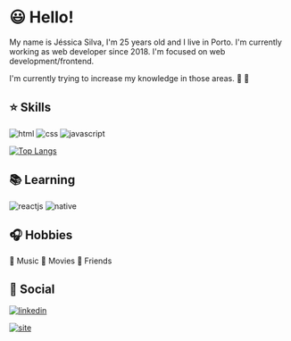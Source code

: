 # :smiley: Hello!

My name is Jéssica Silva, I'm 25 years old and I live in Porto. I'm currently working as web developer since 2018. I'm focused on web development/frontend. 

I'm currently trying to increase my knowledge in those areas. :muscle: :pray:

## :star: Skills

![html](https://user-images.githubusercontent.com/24191107/97038492-d33e8400-1562-11eb-861b-8dc25c69bd07.png)
![css](https://user-images.githubusercontent.com/24191107/97038491-d33e8400-1562-11eb-9cb9-ffad2f0da628.png)
![javascript](https://user-images.githubusercontent.com/24191107/97038493-d3d71a80-1562-11eb-91fa-ea2e733f26d1.png)

[![Top Langs](https://github-readme-stats.vercel.app/api/top-langs/?username=jesspsilva&layout=compact)](https://github.com/jesspsilva/github-readme-stats)

## :books: Learning

![reactjs](https://user-images.githubusercontent.com/24191107/97038496-d46fb100-1562-11eb-8c7f-d4756ca4eb32.png)
![native](https://user-images.githubusercontent.com/24191107/97038495-d46fb100-1562-11eb-9de5-48c97041f2db.png)

## :headphones: Hobbies

:musical_note: Music
:movie_camera: Movies
:green_heart: Friends

## :speech_balloon: Social

<a href="https://www.linkedin.com/in/jessipsilva/" target="_blank"><img src="https://user-images.githubusercontent.com/24191107/97038494-d3d71a80-1562-11eb-86c9-7ad0e6bbc229.png" alt="linkedin"></a>

<a href="https://jesspsilva.github.io/website/" target="_blank"><img src="https://user-images.githubusercontent.com/24191107/97038498-d46fb100-1562-11eb-94c8-490a53bf9eae.png" alt="site"></a>
